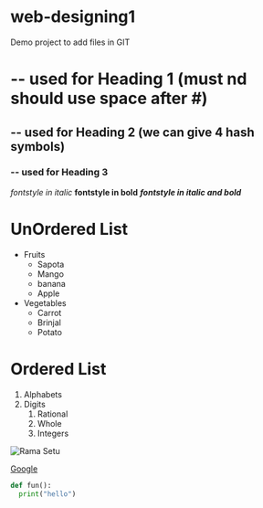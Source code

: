 # web-designing1
Demo project to add files in GIT 
# -- used for Heading 1 (must nd should use space after #)
## -- used for Heading 2 (we can give 4 hash symbols)
### -- used for Heading 3

*fontstyle in italic*
**fontstyle in bold**
***fontstyle in italic and bold***

# UnOrdered List
* Fruits
  * Sapota
  * Mango
  * banana
  * Apple
* Vegetables
  * Carrot
  * Brinjal
  * Potato 

# Ordered List
1. Alphabets
2. Digits
    1. Rational
    2. Whole
    3. Integers

![Rama Setu](https://akm-img-a-in.tosshub.com/indiatoday/images/story/201803/ram.jpeg?my9NsRIJSKC1ZbWG4V.FJDLs6zYcXlPp&size=770:433)

[Google](https://www.google.com/)

~~~python
def fun():
  print("hello")
~~~

